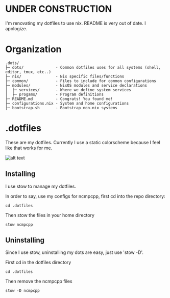 # UNDER CONSTRUCTION
I'm renovating my dotfiles to use nix. README is very out of date. I apologize.

# Organization
```
.dots/
├─ dots/              - Common dotfiles uses for all systems (shell, editor, tmux, etc..)
├─ nix/               - Nix specific files/functions
├─ common/            - Files to include for common configurations
├─ modules/           - NixOS modules and service declarations
│  ├─ services/       - Where we define system services
│  ├─ progams/        - Program definitions
├─ README.md          - Congrats! You found me!
├─ configurations.nix - System and home configurations
├─ bootstrap.sh       - Bootstrap non-nix systems
```

# .dotfiles
These are my dotfiles. Currently I use a static colorscheme because I feel like that works for me.

![alt text](https://i.imgur.com/7tM9I5H.png)

## Installing
I use stow to manage my dotfiles.

In order to say, use my configs for ncmpcpp, first cd into the repo directory:
```
cd .dotfiles
```

Then stow the files in your home directory
```
stow ncmpcpp
```

## Uninstalling
Since I use stow, uninstalling my dots are easy, just use 'stow -D'.

First cd in the dotfiles directory
```
cd .dotfiles
```
Then remove the ncmpcpp files
```
stow -D ncmpcpp
```
